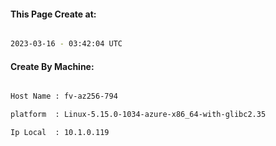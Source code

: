 
   
#### This Page Create at:

```bash

2023-03-16 - 03:42:04 UTC

```

#### Create By Machine:

```bash

Host Name : fv-az256-794

platform  : Linux-5.15.0-1034-azure-x86_64-with-glibc2.35

Ip Local  : 10.1.0.119

```

